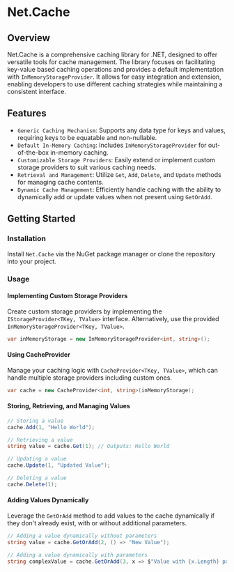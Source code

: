 # Net.Cache

## Overview

Net.Cache is a comprehensive caching library for .NET, designed to offer versatile tools for cache management.
The library focuses on facilitating key-value based caching operations and provides a default implementation with `InMemoryStorageProvider`.
It allows for easy integration and extension, enabling developers to use different caching strategies while maintaining a consistent interface.

## Features

- `Generic Caching Mechanism`: Supports any data type for keys and values, requiring keys to be equatable and non-nullable.
- `Default In-Memory Caching`: Includes `InMemoryStorageProvider` for out-of-the-box in-memory caching.
- `Customizable Storage Providers`: Easily extend or implement custom storage providers to suit various caching needs.
- `Retrieval and Management`: Utilize `Get`, `Add`, `Delete`, and `Update` methods for managing cache contents.
- `Dynamic Cache Management`: Efficiently handle caching with the ability to dynamically add or update values when not present using `GetOrAdd`.

## Getting Started

### Installation

Install `Net.Cache` via the NuGet package manager or clone the repository into your project.

### Usage

#### Implementing Custom Storage Providers

Create custom storage providers by implementing the `IStorageProvider<TKey, TValue>` interface.
Alternatively, use the provided `InMemoryStorageProvider<TKey, TValue>`.

```csharp
var inMemoryStorage = new InMemoryStorageProvider<int, string>();
```

#### Using CacheProvider

Manage your caching logic with `CacheProvider<TKey, TValue>`, which can handle multiple storage providers including custom ones.

```csharp
var cache = new CacheProvider<int, string>(inMemoryStorage);
```

#### Storing, Retrieving, and Managing Values

```csharp
// Storing a value
cache.Add(1, "Hello World");

// Retrieving a value
string value = cache.Get(1); // Outputs: Hello World

// Updating a value
cache.Update(1, "Updated Value");

// Deleting a value
cache.Delete(1);
```

#### Adding Values Dynamically

Leverage the `GetOrAdd` method to add values to the cache dynamically if they don't already exist, with or without additional parameters.

```csharp
// Adding a value dynamically without parameters
string value = cache.GetOrAdd(2, () => "New Value");

// Adding a value dynamically with parameters
string complexValue = cache.GetOrAdd(3, x => $"Value with {x.Length} parameters", "param1", "param2");
```
